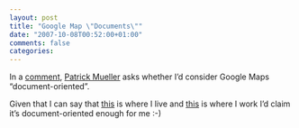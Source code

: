 ```yaml
---
layout: post
title: "Google Map \"Documents\""
date: "2007-10-08T00:52:00+01:00"
comments: false
categories: 
---
```


<p>In a <a href="/blog/st/2007/10/07/lively.html%23c124382">comment</a>, <a href="http://muellerware.org/">Patrick Mueller</a> asks whether I&#8217;d consider Google Maps “document-oriented”.</p>

<p>Given that I can say that <a href="http://maps.google.com/maps?f=q&amp;hl=en&amp;geocode=&amp;time=&amp;date=&amp;ttype=&amp;q=40789+Monheim+am+Rhein,+Germany&amp;ie=UTF8&amp;z=13&amp;iwloc=addr&amp;om=1">this</a> is where I live and <a href="http://maps.google.com/maps?f=q&amp;hl=en&amp;geocode=&amp;time=&amp;date=&amp;ttype=&amp;q=ratingen,+germany&amp;ie=UTF8&amp;z=12&amp;iwloc=addr&amp;om=1">this</a> is where I work I&#8217;d claim it&#8217;s document-oriented enough for me :-)</p>


